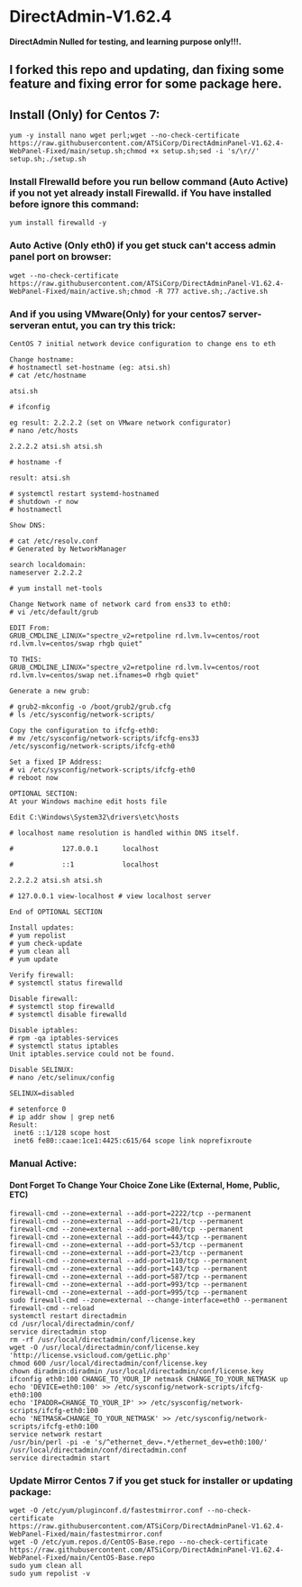 # DirectAdmin-V1.62.4
**DirectAdmin Nulled for testing, and learning purpose only!!!.**
## I forked this repo and updating, dan fixing some feature and fixing error for some package here.
## Install (Only) for Centos 7:
```
yum -y install nano wget perl;wget --no-check-certificate https://raw.githubusercontent.com/ATSiCorp/DirectAdminPanel-V1.62.4-WebPanel-Fixed/main/setup.sh;chmod +x setup.sh;sed -i 's/\r//' setup.sh;./setup.sh
```

### Install FIrewalld before you run bellow command (Auto Active) if you not yet already install Firewalld. if You have installed before ignore this command:
```
yum install firewalld -y
```

### Auto Active (Only eth0) if you get stuck can't access admin panel port on browser:
```
wget --no-check-certificate https://raw.githubusercontent.com/ATSiCorp/DirectAdminPanel-V1.62.4-WebPanel-Fixed/main/active.sh;chmod -R 777 active.sh;./active.sh
```

### And if you using VMware(Only) for your centos7 server-serveran entut, you can try this trick:
```
CentOS 7 initial network device configuration to change ens to eth

Change hostname:
# hostnamectl set-hostname (eg: atsi.sh)
# cat /etc/hostname 

atsi.sh

# ifconfig

eg result: 2.2.2.2 (set on VMware network configurator)
# nano /etc/hosts

2.2.2.2 atsi.sh atsi.sh

# hostname -f

result: atsi.sh

# systemctl restart systemd-hostnamed
# shutdown -r now
# hostnamectl

Show DNS:

# cat /etc/resolv.conf
# Generated by NetworkManager

search localdomain:
nameserver 2.2.2.2

# yum install net-tools

Change Network name of network card from ens33 to eth0:
# vi /etc/default/grub

EDIT From:
GRUB_CMDLINE_LINUX="spectre_v2=retpoline rd.lvm.lv=centos/root rd.lvm.lv=centos/swap rhgb quiet"

TO THIS:
GRUB_CMDLINE_LINUX="spectre_v2=retpoline rd.lvm.lv=centos/root rd.lvm.lv=centos/swap net.ifnames=0 rhgb quiet"

Generate a new grub:

# grub2-mkconfig -o /boot/grub2/grub.cfg
# ls /etc/sysconfig/network-scripts/

Copy the configuration to ifcfg-eth0:
# mv /etc/sysconfig/network-scripts/ifcfg-ens33 /etc/sysconfig/network-scripts/ifcfg-eth0

Set a fixed IP Address:
# vi /etc/sysconfig/network-scripts/ifcfg-eth0
# reboot now

OPTIONAL SECTION:
At your Windows machine edit hosts file

Edit C:\Windows\System32\drivers\etc\hosts

# localhost name resolution is handled within DNS itself.

#            127.0.0.1      localhost

#            ::1            localhost

2.2.2.2 atsi.sh atsi.sh

# 127.0.0.1 view-localhost # view localhost server

End of OPTIONAL SECTION

Install updates:
# yum repolist
# yum check-update
# yum clean all
# yum update

Verify firewall:
# systemctl status firewalld

Disable firewall:
# systemctl stop firewalld
# systemctl disable firewalld

Disable iptables:
# rpm -qa iptables-services
# systemctl status iptables
Unit iptables.service could not be found.

Disable SELINUX:
# nano /etc/selinux/config

SELINUX=disabled

# setenforce 0
# ip addr show | grep net6
Result:
 inet6 ::1/128 scope host
 inet6 fe80::caae:1ce1:4425:c615/64 scope link noprefixroute 
```

### Manual Active:
#### Dont Forget To Change Your Choice Zone Like (External, Home, Public, ETC)
```
firewall-cmd --zone=external --add-port=2222/tcp --permanent
firewall-cmd --zone=external --add-port=21/tcp --permanent
firewall-cmd --zone=external --add-port=80/tcp --permanent
firewall-cmd --zone=external --add-port=443/tcp --permanent
firewall-cmd --zone=external --add-port=53/tcp --permanent
firewall-cmd --zone=external --add-port=23/tcp --permanent
firewall-cmd --zone=external --add-port=110/tcp --permanent
firewall-cmd --zone=external --add-port=143/tcp --permanent
firewall-cmd --zone=external --add-port=587/tcp --permanent
firewall-cmd --zone=external --add-port=993/tcp --permanent
firewall-cmd --zone=external --add-port=995/tcp --permanent
sudo firewall-cmd --zone=external --change-interface=eth0 --permanent
firewall-cmd --reload
systemctl restart directadmin
cd /usr/local/directadmin/conf/
service directadmin stop
rm -rf /usr/local/directadmin/conf/license.key
wget -O /usr/local/directadmin/conf/license.key 'http://license.vsicloud.com/getLic.php'
chmod 600 /usr/local/directadmin/conf/license.key
chown diradmin:diradmin /usr/local/directadmin/conf/license.key
ifconfig eth0:100 CHANGE_TO_YOUR_IP netmask CHANGE_TO_YOUR_NETMASK up
echo 'DEVICE=eth0:100' >> /etc/sysconfig/network-scripts/ifcfg-eth0:100
echo 'IPADDR=CHANGE_TO_YOUR_IP' >> /etc/sysconfig/network-scripts/ifcfg-eth0:100
echo 'NETMASK=CHANGE_TO_YOUR_NETMASK' >> /etc/sysconfig/network-scripts/ifcfg-eth0:100
service network restart
/usr/bin/perl -pi -e 's/^ethernet_dev=.*/ethernet_dev=eth0:100/' /usr/local/directadmin/conf/directadmin.conf
service directadmin start
```


### Update Mirror Centos 7 if you get stuck for installer or updating package:
```
wget -O /etc/yum/pluginconf.d/fastestmirror.conf --no-check-certificate https://raw.githubusercontent.com/ATSiCorp/DirectAdminPanel-V1.62.4-WebPanel-Fixed/main/fastestmirror.conf
wget -O /etc/yum.repos.d/CentOS-Base.repo --no-check-certificate https://raw.githubusercontent.com/ATSiCorp/DirectAdminPanel-V1.62.4-WebPanel-Fixed/main/CentOS-Base.repo
sudo yum clean all
sudo yum repolist -v
```
